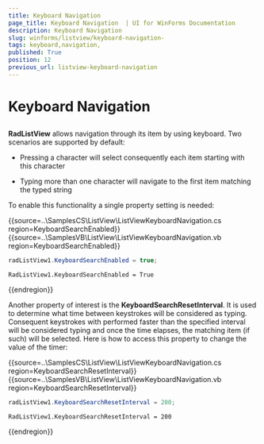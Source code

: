 ```yaml
---
title: Keyboard Navigation 
page_title: Keyboard Navigation  | UI for WinForms Documentation
description: Keyboard Navigation 
slug: winforms/listview/keyboard-navigation-
tags: keyboard,navigation,
published: True
position: 12
previous_url: listview-keyboard-navigation
---
```


# Keyboard Navigation 



## 

__RadListView__ allows navigation through its item by using keyboard. Two scenarios are supported by default:

* Pressing a character will select consequently each item starting with this character

* Typing more than one character will navigate to the first item matching the typed string
            

To enable this functionality a single property setting is needed:

{{source=..\SamplesCS\ListView\ListViewKeyboardNavigation.cs region=KeyboardSearchEnabled}} 
{{source=..\SamplesVB\ListView\ListViewKeyboardNavigation.vb region=KeyboardSearchEnabled}} 

````C#
radListView1.KeyboardSearchEnabled = true;

````
````VB.NET
RadListView1.KeyboardSearchEnabled = True

````

{{endregion}}

Another property of interest is the __KeyboardSearchResetInterval__. It is used to determine what time between keystrokes will be considered as typing. Consequent keystrokes with performed faster than the specified interval will be considered typing and once the time elapses, the matching item (if such) will be selected. Here is how to access this property to change the value of the timer:

{{source=..\SamplesCS\ListView\ListViewKeyboardNavigation.cs region=KeyboardSearchResetInterval}} 
{{source=..\SamplesVB\ListView\ListViewKeyboardNavigation.vb region=KeyboardSearchResetInterval}} 

````C#
radListView1.KeyboardSearchResetInterval = 200;

````
````VB.NET
RadListView1.KeyboardSearchResetInterval = 200

````

{{endregion}} 



